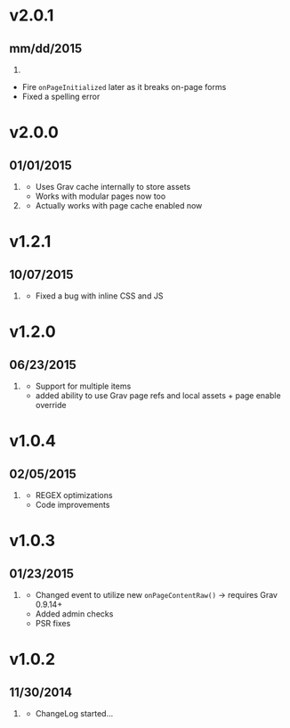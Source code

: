 # v2.0.1
## mm/dd/2015

1. [](#bugfix)
  * Fire `onPageInitialized` later as it breaks on-page forms
  * Fixed a spelling error

# v2.0.0
## 01/01/2015

1. [](#improved)
    * Uses Grav cache internally to store assets
    * Works with modular pages now too
1. [](#bugfix)
    * Actually works with page cache enabled now

# v1.2.1
## 10/07/2015

1. [](#bugfix)
    * Fixed a bug with inline CSS and JS

# v1.2.0
## 06/23/2015

1. [](#new)
    * Support for multiple items
    * added ability to use Grav page refs and local assets + page enable override

# v1.0.4
## 02/05/2015

1. [](#improved)
    * REGEX optimizations
    * Code improvements

# v1.0.3
## 01/23/2015

1. [](#improved)
    * Changed event to utilize new `onPageContentRaw()` -> requires Grav 0.9.14+
    * Added admin checks
    * PSR fixes

# v1.0.2
## 11/30/2014

1. [](#new)
    * ChangeLog started...
